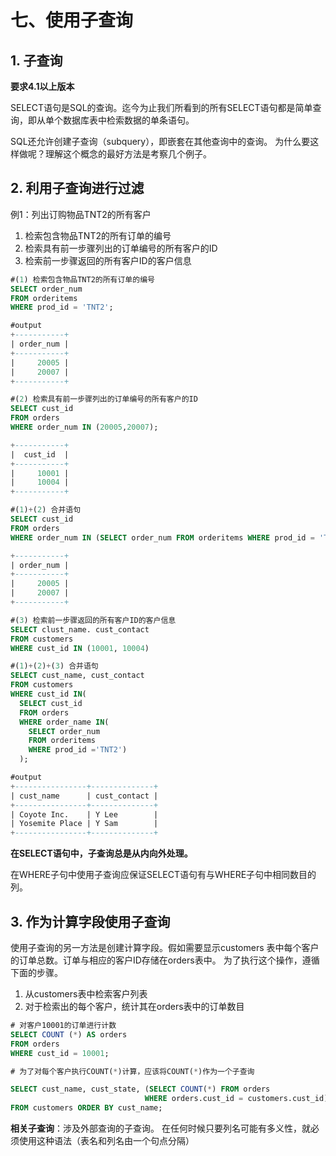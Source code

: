 # 七、使用子查询

## 1. 子查询

**要求4.1以上版本**

SELECT语句是SQL的查询。迄今为止我们所看到的所有SELECT语句都是简单查询，即从单个数据库表中检索数据的单条语句。

SQL还允许创建子查询（subquery），即嵌套在其他查询中的查询。
为什么要这样做呢？理解这个概念的最好方法是考察几个例子。

## 2. 利用子查询进行过滤

例1：列出订购物品TNT2的所有客户

1. 检索包含物品TNT2的所有订单的编号
2. 检索具有前一步骤列出的订单编号的所有客户的ID
3. 检索前一步骤返回的所有客户ID的客户信息

```sql
#(1) 检索包含物品TNT2的所有订单的编号
SELECT order_num
FROM orderitems
WHERE prod_id = 'TNT2';

#output
+-----------+
| order_num |
+-----------+
|     20005 |
|     20007 |
+-----------+

#(2) 检索具有前一步骤列出的订单编号的所有客户的ID
SELECT cust_id
FROM orders
WHERE order_num IN (20005,20007);

+-----------+
|  cust_id  |
+-----------+
|     10001 |
|     10004 |
+-----------+

#(1)+(2) 合并语句
SELECT cust_id
FROM orders
WHERE order_num IN (SELECT order_num FROM orderitems WHERE prod_id = 'TNT2');

+-----------+
| order_num |
+-----------+
|     20005 |
|     20007 |
+-----------+

#(3) 检索前一步骤返回的所有客户ID的客户信息
SELECT clust_name. cust_contact
FROM customers
WHERE cust_id IN (10001, 10004)

#(1)+(2)+(3) 合并语句
SELECT cust_name, cust_contact
FROM customers
WHERE cust_id IN(
  SELECT cust_id
  FROM orders
  WHERE order_name IN(
    SELECT order_num
    FROM orderitems
    WHERE prod_id ='TNT2')
  );

#output
+----------------+--------------+
| cust_name      | cust_contact |
+----------------+--------------+
| Coyote Inc.    | Y Lee        |
| Yosemite Place | Y Sam        |
+----------------+--------------+
```

**在SELECT语句中，子查询总是从内向外处理。**

在WHERE子句中使用子查询应保证SELECT语句有与WHERE子句中相同数目的列。

## 3. 作为计算字段使用子查询

使用子查询的另一方法是创建计算字段。假如需要显示customers 表中每个客户的订单总数。订单与相应的客户ID存储在orders表中。
为了执行这个操作，遵循下面的步骤。

1. 从customers表中检索客户列表
2. 对于检索出的每个客户，统计其在orders表中的订单数目

```sql
# 对客户10001的订单进行计数
SELECT COUNT (*) AS orders
FROM orders
WHERE cust_id = 10001;

# 为了对每个客户执行COUNT(*)计算，应该将COUNT(*)作为一个子查询

SELECT cust_name, cust_state, (SELECT COUNT(*) FROM orders
                              WHERE orders.cust_id = customers.cust_id) AS orders
FROM customers ORDER BY cust_name;
```
**相关子查询**：涉及外部查询的子查询。
在任何时候只要列名可能有多义性，就必须使用这种语法（表名和列名由一个句点分隔）
